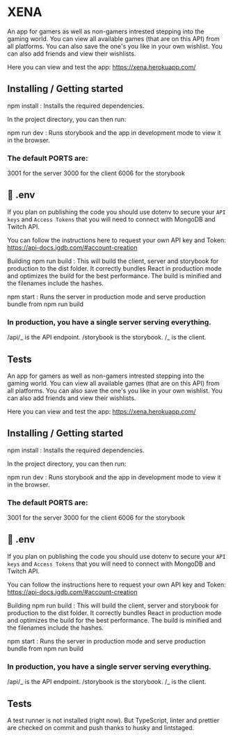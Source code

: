 # XENA

An app for gamers as well as non-gamers intrested stepping into the gaming world. You can view all available games (that are on this API) from all platforms.
You can also save the one's you like in your own wishlist. You can also add friends and view their wishlists.

Here you can view and test the app:
https://xena.herokuapp.com/

## Installing / Getting started

npm install : Installs the required dependencies.

In the project directory, you can then run:

npm run dev : Runs storybook and the app in development mode to view it in the browser.

### The default PORTS are:

3001 for the server
3000 for the client
6006 for the storybook

## 📜 .env

If you plan on publishing the code you should use dotenv to secure your `API keys` and `Access Tokens` that you will need to connect with MongoDB and Twitch API.

You can follow the instructions here to request your own API key and Token: https://api-docs.igdb.com/#account-creation

Building
npm run build : This will build the client, server and storybook for production to the dist folder. It correctly bundles React in production mode and optimizes the build for the best performance. The build is minified and the filenames include the hashes.

npm start : Runs the server in production mode and serve production bundle from npm run build

### In production, you have a single server serving everything.

/api/_ is the API endpoint.
/storybook is the storybook.
/_ is the client.

## Tests

An app for gamers as well as non-gamers intrested stepping into the gaming world. You can view all available games (that are on this API) from all platforms.
You can also save the one's you like in your own wishlist. You can also add friends and view their wishlists.

Here you can view and test the app:
https://xena.herokuapp.com/

## Installing / Getting started

npm install : Installs the required dependencies.

In the project directory, you can then run:

npm run dev : Runs storybook and the app in development mode to view it in the browser.

### The default PORTS are:

3001 for the server
3000 for the client
6006 for the storybook

## 📜 .env

If you plan on publishing the code you should use dotenv to secure your `API keys` and `Access Tokens` that you will need to connect with MongoDB and Twitch API.

You can follow the instructions here to request your own API key and Token: https://api-docs.igdb.com/#account-creation

Building
npm run build : This will build the client, server and storybook for production to the dist folder. It correctly bundles React in production mode and optimizes the build for the best performance. The build is minified and the filenames include the hashes.

npm start : Runs the server in production mode and serve production bundle from npm run build

### In production, you have a single server serving everything.

/api/_ is the API endpoint.
/storybook is the storybook.
/_ is the client.

## Tests

A test runner is not installed (right now). But TypeScript, linter and prettier are checked on commit and push thanks to husky and lintstaged.
